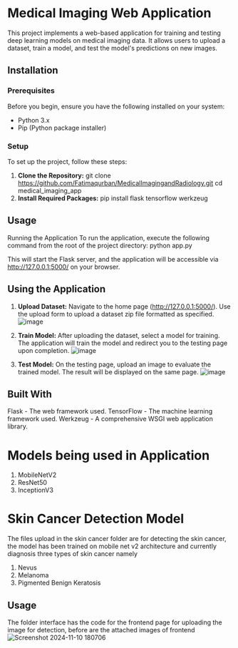 # Medical Imaging Web Application

This project implements a web-based application for training and testing deep learning models on medical imaging data. It allows users to upload a dataset, train a model, and test the model's predictions on new images.

<!--## Project Structure

The application is organized into the following directory structure:
medical_imaging_app/
   ├── app.py # Main Flask application file 
   ├── templates/ # HTML templates for the web interface
      ├── index.html  
      ├── select_model.html 
      └── test_model.html 
   ├── uploads/ # Directory for uploaded zip files 
   ├── extracted/ # Directory for extracted datasets 
   ├── models/ # Directory for trained model files 
   └── test_uploads/ # Directory for uploaded test images
   -->


## Installation

### Prerequisites

Before you begin, ensure you have the following installed on your system:
- Python 3.x
- Pip (Python package installer)

### Setup

To set up the project, follow these steps:

1. **Clone the Repository:**
   git clone https://github.com/Fatimaqurban/MedicalImagingandRadiology.git
   cd medical_imaging_app
2. **Install Required Packages:**
   pip install flask tensorflow werkzeug

## Usage
Running the Application
To run the application, execute the following command from the root of the project directory:
  python app.py

This will start the Flask server, and the application will be accessible via http://127.0.0.1:5000/ on your browser.

## Using the Application
1. **Upload Dataset:**
   Navigate to the home page (http://127.0.0.1:5000/).
   Use the upload form to upload a dataset zip file formatted as specified.
   ![image](https://github.com/user-attachments/assets/688bf1c1-3470-4cb7-9503-930951b25bfd)


3. **Train Model:**
  After uploading the dataset, select a model for training.
  The application will train the model and redirect you to the testing page upon completion.
  ![image](https://github.com/user-attachments/assets/0755b4f3-fea1-470e-99e3-1901f0768be3)


5. **Test Model:**
  On the testing page, upload an image to evaluate the trained model.
  The result will be displayed on the same page.
  ![image](https://github.com/user-attachments/assets/f46fa9f0-674e-4641-8d7c-2ba2ddce6c9f)


## Built With
  Flask - The web framework used.
  TensorFlow - The machine learning framework used.
  Werkzeug - A comprehensive WSGI web application library.

# Models being used in Application
1. MobileNetV2
2. ResNet50
3. InceptionV3




# Skin Cancer Detection Model
The files upload in the skin cancer folder are for detecting the skin cancer, the model has been trained on mobile net v2 architecture and currently diagnosis three types of skin cancer namely
1. Nevus
2. Melanoma
3. Pigmented Benign Keratosis

## Usage
The folder interface has the code for the frontend page for uploading the image for detection, before are the attached images of frontend
![Screenshot 2024-11-10 180706](https://github.com/user-attachments/assets/eb2153b4-fcf5-429b-b4e3-acfcca92c922)



